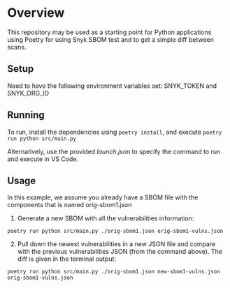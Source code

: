 # Overview

This repository may be used as a starting point for Python applications using Poetry for using Snyk SBOM test and to get a simple diff between scans.

## Setup
Need to have the following environment variables set: SNYK_TOKEN and SNYK_ORG_ID

## Running
To run, install the dependencies using `poetry install`, and execute `poetry run python src/main.py`

Alternatively, use the provided *launch.json* to specify the command to run and execute in VS Code.

## Usage
In this example, we assume you already have a SBOM file with the components that is named orig-sbom1.json

1. Generate a new SBOM with all the vulnerabilities information:

`poetry run python src/main.py ./orig-sbom1.json orig-sbom1-vulns.json`

2. Pull down the newest vulnerabilities in a new JSON file and compare with the previous vulnerabilities JSON (from the command above). The diff is given in the terminal output:

`poetry run python src/main.py ./orig-sbom1.json new-sbom1-vulns.json orig-sbom1-vulns.json`


